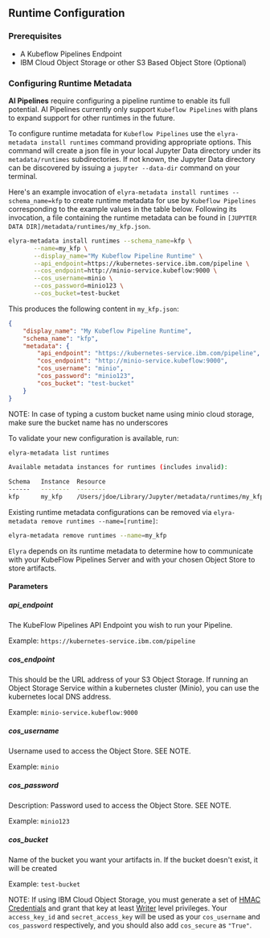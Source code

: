 <!--
{% comment %}
Copyright 2018-2020 IBM Corporation

Licensed under the Apache License, Version 2.0 (the "License");
you may not use this file except in compliance with the License.
You may obtain a copy of the License at

http://www.apache.org/licenses/LICENSE-2.0

Unless required by applicable law or agreed to in writing, software
distributed under the License is distributed on an "AS IS" BASIS,
WITHOUT WARRANTIES OR CONDITIONS OF ANY KIND, either express or implied.
See the License for the specific language governing permissions and
limitations under the License.
{% endcomment %}
-->
## Runtime Configuration

### Prerequisites
* A Kubeflow Pipelines Endpoint
* IBM Cloud Object Storage or other S3 Based Object Store (Optional)

### Configuring Runtime Metadata
**AI Pipelines** require configuring a pipeline runtime to enable its full potential. 
AI Pipelines currently only support `Kubeflow Pipelines` with plans to expand support for other runtimes
in the future.

To configure runtime metadata for `Kubeflow Pipelines` use the `elyra-metadata install runtimes` command providing appropriate options.  This command will create a json file in your local Jupyter Data directory under its `metadata/runtimes` subdirectories.  If not known, the Jupyter Data directory can be discovered by issuing a ```jupyter --data-dir```
command on your terminal.

Here's an example invocation of `elyra-metadata install runtimes --schema_name=kfp` to create runtime metadata for use by `Kubeflow Pipelines` corresponding to the example values in the table below. Following its invocation, a file containing the runtime metadata can be found in `[JUPYTER DATA DIR]/metadata/runtimes/my_kfp.json`.
```bash
elyra-metadata install runtimes --schema_name=kfp \
       --name=my_kfp \
       --display_name="My Kubeflow Pipeline Runtime" \
       --api_endpoint=https://kubernetes-service.ibm.com/pipeline \
       --cos_endpoint=http://minio-service.kubeflow:9000 \
       --cos_username=minio \
       --cos_password=minio123 \
       --cos_bucket=test-bucket
```
This produces the following content in `my_kfp.json`:
```json
{
    "display_name": "My Kubeflow Pipeline Runtime",
    "schema_name": "kfp",
    "metadata": {
        "api_endpoint": "https://kubernetes-service.ibm.com/pipeline",
        "cos_endpoint": "http://minio-service.kubeflow:9000",
        "cos_username": "minio",
        "cos_password": "minio123",
        "cos_bucket": "test-bucket"
    }
}
```
NOTE: In case of typing a custom bucket name using minio cloud storage, make sure the bucket name has no underscores

To validate your new configuration is available, run:
```bash
elyra-metadata list runtimes

Available metadata instances for runtimes (includes invalid):

Schema   Instance  Resource  
------   --------  -------- 
kfp      my_kfp    /Users/jdoe/Library/Jupyter/metadata/runtimes/my_kfp.json
```

Existing runtime metadata configurations can be removed via `elyra-metadata remove runtimes --name=[runtime]`:
```bash
elyra-metadata remove runtimes --name=my_kfp
```

`Elyra` depends on its runtime metadata to determine how to communicate with your KubeFlow Pipelines
Server and with your chosen Object Store to store artifacts.   

#### Parameters

##### api_endpoint
The KubeFlow Pipelines API Endpoint you wish to run your Pipeline.

Example: `https://kubernetes-service.ibm.com/pipeline`

##### cos_endpoint
This should be the URL address of your S3 Object Storage. If running an Object Storage Service within a kubernetes cluster (Minio), you can use the kubernetes local DNS address.

Example: `minio-service.kubeflow:9000`

##### cos_username
Username used to access the Object Store. SEE NOTE.

Example: `minio`

##### cos_password
Description: Password used to access the Object Store. SEE NOTE.

Example: `minio123`

##### cos_bucket
Name of the bucket you want your artifacts in. If the bucket doesn't exist, it will be created

Example: `test-bucket`

NOTE: If using IBM Cloud Object Storage, you must generate a set of [HMAC Credentials](https://cloud.ibm.com/docs/services/cloud-object-storage/hmac?topic=cloud-object-storage-uhc-hmac-credentials-main) 
and grant that key at least [Writer](https://cloud.ibm.com/docs/services/cloud-object-storage/iam?topic=cloud-object-storage-iam-bucket-permissions) level privileges.
Your `access_key_id` and `secret_access_key` will be used as your `cos_username` and `cos_password` respectively, and
you should also add `cos_secure` as `"True"`.

